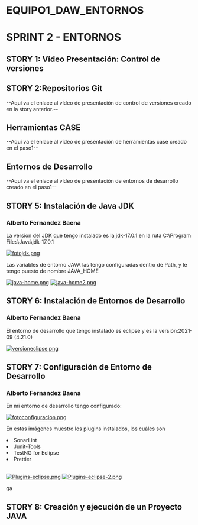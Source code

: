 # EQUIPO1_DAW_ENTORNOS 
<h1>SPRINT 2 - ENTORNOS</h1>
<h2>STORY 1: Vídeo Presentación: Control de versiones</h2>
<p></p>
<h2>STORY 2:Repositorios Git</h2>
<p>--Aquí va el enlace al vídeo de presentación de control de versiones creado en la story anterior.--</p>

<h2>Herramientas CASE</h2>
<p>--Aquí va el enlace al vídeo de presentación de herramientas case creado en el paso1--</p>

<h2> Entornos de Desarrollo</h2>
<p>--Aquí va el enlace al vídeo de presentación de entornos de desarrollo creado en el paso1--</p>

<h2>STORY 5: Instalación de Java JDK</h2>

<h3>Alberto Fernandez Baena</h3>
<p>La version del JDK que tengo instalado es la jdk-17.0.1 en la ruta C:\Program Files\Java\jdk-17.0.1</p>

[![fotojdk.png](https://i.postimg.cc/t48DTNhL/fotojdk.png)](https://postimg.cc/fVjYqXqK)

<p>Las variables de entorno JAVA las tengo configuradas dentro de Path, y le tengo puesto de nombre JAVA_HOME</p>

[![java-home.png](https://i.postimg.cc/13YbBQPq/java-home.png)](https://postimg.cc/bZk6Y4Zy)
[![java-home2.png](https://i.postimg.cc/9Fgx5YS3/java-home2.png)](https://postimg.cc/tYPdFWpD)

<h2>STORY 6: Instalación de Entornos de Desarrollo</h2>

<h3>Alberto Fernandez Baena</h3>
<p>El entorno de desarrollo que tengo instalado es eclipse y es la versión:2021-09 (4.21.0)</p>

[![versioneclipse.png](https://i.postimg.cc/Wp65pZY4/versioneclipse.png)](https://postimg.cc/14XGJ8Qx)



<h2>STORY 7: Configuración de Entorno de Desarrollo</h2>

<h3>Alberto Fernandez Baena</h3>
<p>En mi entorno de desarrollo tengo configurado:</p>

[![fotoconfiguracion.png](https://i.postimg.cc/YCYmfQ5K/fotoconfiguracion.png)](https://postimg.cc/9DXMcwXJ)

<p>En estas imágenes muestro los plugins instalados, los cuáles son</p>
  <li>SonarLint</li>
  <li>Junit-Tools</li>
  <li>TestNG for Eclipse</li>
  <li>Prettier</li>
  </br>
  
[![Plugins-eclipse.png](https://i.postimg.cc/vHJ6xqNL/Plugins-eclipse.png)](https://postimg.cc/rK9pvJcK)
[![Plugins-eclipse-2.png](https://i.postimg.cc/bYKQ1wGt/Plugins-eclipse-2.png)](https://postimg.cc/3WF4T7F8)

qa

<h2>STORY 8: Creación y ejecución de un Proyecto JAVA</h2>
<p></p>


